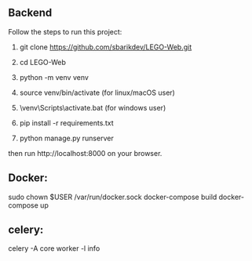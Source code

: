 
## Backend
Follow the steps to run this project:

1. git clone https://github.com/sbarikdev/LEGO-Web.git

2. cd LEGO-Web

3. python -m venv venv

4. source venv/bin/activate (for linux/macOS user)
   
4. \venv\Scripts\activate.bat (for windows user)

5. pip install -r requirements.txt

6. python manage.py runserver

then run http://localhost:8000 on your browser.


## Docker:
sudo chown $USER /var/run/docker.sock
docker-compose build
docker-compose up

## celery: 
celery -A core worker -l info
